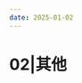 ```yaml
---
date: 2025-01-02
---
```


# 02|其他

[//]: # (- [01 | 时势与英雄：HTTP 的前世今生]&#40;./01.md&#41;)

[//]: # (- [02 | HTTP 是什么？HTTP 又不是什么？]&#40;./02.md&#41;)

[//]: # (- [03 | HTTP 世界全览：与 HTTP 相关的各种概念]&#40;./03.md&#41;)

[//]: # (- [04 | HTTP 世界全览：与 HTTP 相关的各种协议]&#40;./04.md&#41;)

[//]: # (- [05 | 常说的四层和七层到底是什么？五层、六层哪去了？]&#40;./05.md&#41;)

[//]: # (- [06 | 域名里有哪些门道？]&#40;./06.md&#41;)

[//]: # (- [07 | 自己动手，搭建 HTTP 实验环境]&#40;./07.md&#41;)
